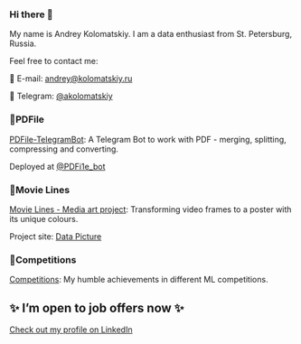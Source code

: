 ### Hi there 👋

My name is Andrey Kolomatskiy. I am a data enthusiast from St. Petersburg, Russia.

Feel free to contact me:

:email: E-mail: andrey@kolomatskiy.ru

:iphone: Telegram: [@akolomatskiy](https://t.me/akolomatskiy)

### 💫PDFile

[PDFile-TelegramBot](https://github.com/g2r4i6e8/pdfile): A Telegram Bot to work with PDF - merging, splitting, compressing and converting.

Deployed at [@PDFi1e_bot](https://t.me/PDFi1e_bot)

### 💫Movie Lines

[Movie Lines - Media art project](https://github.com/g2r4i6e8/movie-lines): Transforming video frames to a poster with its unique colours.

Project site: [Data Picture](https://www.instagram.com/data_picture/)

### 💫Competitions

[Competitions](https://github.com/g2r4i6e8/competitions): My humble achievements in different ML competitions.


## ✨ I’m open to job offers now ✨
[Check out my profile on LinkedIn](https://www.linkedin.com/in/andrey-kolomatskiy-952877190)

<!--
**g2r4i6e8/g2r4i6e8** is a ✨ _special_ ✨ repository because its `README.md` (this file) appears on your GitHub profile.

Here are some ideas to get you started:

- 🔭 I’m currently working on ...
- 🌱 I’m currently learning ...
- 👯 I’m looking to collaborate on ...
- 🤔 I’m looking for help with ...
- 💬 Ask me about ...
- 📫 How to reach me: ...
- 😄 Pronouns: ...
- ⚡ Fun fact: ...
-->
